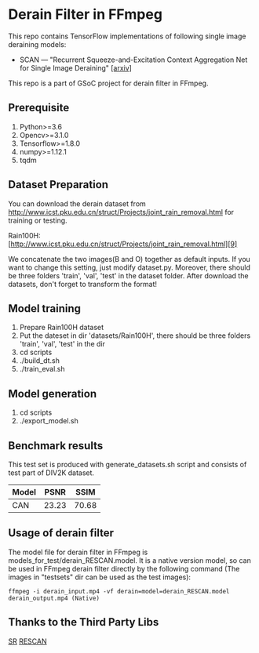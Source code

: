 # Derain Filter in FFmpeg

This repo contains TensorFlow implementations of following single image deraining models:
* SCAN &mdash; "Recurrent Squeeze-and-Excitation Context Aggregation Net for Single Image Deraining" [[arxiv]](https://arxiv.org/abs/1807.05698)

This repo is a part of GSoC project for derain filter in FFmpeg.

## Prerequisite
1. Python>=3.6
2. Opencv>=3.1.0
3. Tensorflow>=1.8.0
4. numpy>=1.12.1
5. tqdm

## Dataset Preparation
You can download the derain dataset from http://www.icst.pku.edu.cn/struct/Projects/joint_rain_removal.html for training or testing.

Rain100H: [http://www.icst.pku.edu.cn/struct/Projects/joint_rain_removal.html][9]<br>

We concatenate the two images(B and O) together as default inputs. If you want to change this setting, just modify dataset.py.
Moreover, there should be three folders 'train', 'val', 'test' in the dataset folder.
After download the datasets, don't forget to transform the format!

## Model training
1. Prepare Rain100H dataset
2. Put the dateset in dir 'datasets/Rain100H', there should be three folders 'train', 'val', 'test' in the dir
3. cd scripts
4. ./build_dt.sh
5. ./train_eval.sh

## Model generation

1. cd scripts
2. ./export_model.sh

## Benchmark results

This test set is produced with generate_datasets.sh script and consists of test part of DIV2K dataset.

Model | PSNR  | SSIM  |
----- | :---: | :---: |
CAN   | 23.23 | 70.68 |

## Usage of derain filter
The model file for derain filter in FFmpeg is models_for_test/derain_RESCAN.model. It is a native version model, so can be used in FFmpeg derain filter directly by the following command (The images in "testsets" dir can be used as the test images):

    ffmpeg -i derain_input.mp4 -vf derain=model=derain_RESCAN.model derain_output.mp4 (Native)

## Thanks to the Third Party Libs
[SR](https://github.com/HighVoltageRocknRoll/sr)
[RESCAN](https://github.com/XiaLiPKU/RESCAN)
